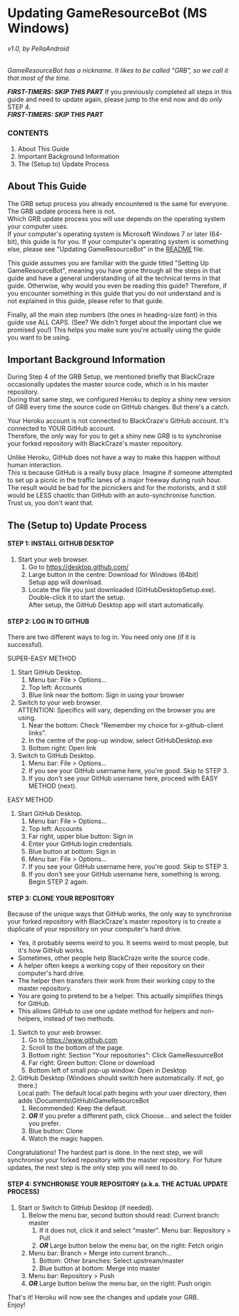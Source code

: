 # Updating GameResourceBot (MS Windows)
######  v1.0, by PellaAndroid

*GameResourceBot has a nickname. It likes to be called "GRB", so we call it that most of the time.*

***FIRST-TIMERS: SKIP THIS PART***
If you previously completed all steps in this guide and need to update again, please jump to the end now and do *only* STEP 4.  
***FIRST-TIMERS: SKIP THIS PART***

### CONTENTS
1. About This Guide
2. Important Background Information
3. The (Setup to) Update Process

## About This Guide
The GRB setup process you already encountered is the same for everyone. The GRB update process here is not.  
Which GRB update process you will use depends on the operating system your computer uses.  
If your computer's operating system is Microsoft Windows 7 or later (64-bit), this guide is for you.
If your computer's operating system is something else, please see "Updating GameResourceBot" in the [README](./README.md) file.

This guide assumes you are familiar with the guide titled "Setting Up GameResourceBot", meaning you have gone through all the steps in that guide and have a general understanding of all the technical terms in that guide. Otherwise, why would you even be reading this guide? Therefore, if you encounter something in this guide that you do not understand and is not explained in this guide, please refer to that guide.

Finally, all the main step numbers (the ones in heading-size font) in this guide use ALL CAPS. (See? We didn't forget about the important clue we promised you!) This helps you make sure you're actually using the guide you want to be using.

## Important Background Information
During Step 4 of the GRB Setup, we mentioned briefly that BlackCraze occasionally updates the master source code, which is in his master repository.  
During that same step, we configured Heroku to deploy a shiny new version of GRB every time the source code on GitHub changes. But there's a catch.

Your Heroku account is not connected to BlackCraze's GitHub account. It's connected to YOUR GitHub account.  
Therefore, the only way for you to get a shiny new GRB is to synchronise your forked repository with BlackCraze's master repository.

Unlike Heroku, GitHub does not have a way to make this happen without human interaction.  
This is because GitHub is a really busy place. Imagine if someone attempted to set up a picnic in the traffic lanes of a major freeway during rush hour. The result would be bad for the picnickers and for the motorists, and it still would be LESS chaotic than GitHub with an auto-synchronise function. Trust us, you don't want that.

## The (Setup to) Update Process
#### STEP 1: INSTALL GITHUB DESKTOP
1. Start your web browser.
	1. Go to https://desktop.github.com/
	2. Large button in the centre: Download for Windows (64bit)  
Setup app will download.
	3. Locate the file you just downloaded (GitHubDesktopSetup.exe). Double-click it to start the setup.  
After setup, the GitHub Desktop app will start automatically.

#### STEP 2: LOG IN TO GITHUB
There are two different ways to log in. You need only one (if it is successful).
    
SUPER-EASY METHOD
1. Start GitHub Desktop.
	1. Menu bar: File > Options...
	2. Top left: Accounts
	3. Blue link near the bottom: Sign in using your browser
2. Switch to your web browser.  
ATTENTION: Specifics will vary, depending on the browser you are using.
	1. Near the bottom: Check "Remember my choice for x-github-client links".
	2. In the centre of the pop-up window, select GitHubDesktop.exe
	3. Bottom right: Open link
3. Switch to GitHub Desktop.
	1. Menu bar: File > Options...
	2. If you see your GitHub username here, you're good. Skip to STEP 3.
	3. If you don't see your GitHub username here, proceed with EASY METHOD (next).

EASY METHOD
1. Start GitHub Desktop.
	1. Menu bar: File > Options...
	2. Top left: Accounts
	3. Far right, upper blue button: Sign in
	4. Enter your GitHub login credentials.
	5. Blue button at bottom: Sign in
	6. Menu bar: File > Options...
	7. If you see your GitHub username here, you're good. Skip to STEP 3.
	8. If you don't see your GitHub username here, something is wrong. Begin STEP 2 again.

#### STEP 3: CLONE YOUR REPOSITORY
Because of the unique ways that GitHub works, the only way to synchronise your forked repository with BlackCraze's master repository is to create a duplicate of your repository on your computer's hard drive.
- Yes, it probably seems weird to you. It seems weird to most people, but it's how GitHub works.
- Sometimes, other people help BlackCraze write the source code.
- A helper often keeps a working copy of their repository on their computer's hard drive.
- The helper then transfers their work from their working copy to the master repository.
- You are going to pretend to be a helper. This actually simplifies things for GitHub.
- This allows GitHub to use one update method for helpers and non-helpers, instead of two methods.


1. Switch to your web browser.
	1. Go to https://www.github.com
	2. Scroll to the bottom of the page.
	3. Bottom right: Section "Your repositories": Click GameResourceBot
	4. Far right: Green button: Clone or download
	5. Bottom left of small pop-up window: Open in Desktop
2. GitHub Desktop (Windows should switch here automatically. If not, go there.)  
Local path: The default local path begins with your user directory, then adds \\Documents\\GitHub\\GameResourceBot
	1. Recommended: Keep the default.
	2. ***OR*** If you prefer a different path, click Choose... and select the folder you prefer.
	3. Blue button: Clone
	4. Watch the magic happen.

Congratulations! The hardest part is done. In the next step, we will synchronise your forked repository with the master repository. For future updates, the next step is the only step you will need to do.

#### STEP 4: SYNCHRONISE YOUR REPOSITORY (a.k.a. THE ACTUAL UPDATE PROCESS)
1. Start or Switch to GitHub Desktop (if needed).
	1. Below the menu bar, second button should read: Current branch: master
		1. If it does not, click it and select "master".
        Menu bar: Repository > Pull
		2. ***OR*** Large button below the menu bar, on the right: Fetch origin
	2. Menu bar: Branch > Merge into current branch...
		1. Bottom: Other branches: Select upstream/master
		2. Blue button at bottom: Merge into master
	3. Menu bar: Repository > Push
	4. ***OR*** Large button below the menu bar, on the right: Push origin

That's it! Heroku will now see the changes and update your GRB.  
Enjoy!
